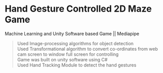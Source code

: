 # Hand Gesture Controlled 2D Maze Game
Machine Learning and Unity Software based Game || Mediapipe </br>
> Used Image-processing algorithms for object detection </br>
> Used Transformational algorithm to convert co-ordinates from web cam screen to window full screen for controlling </br>
> Game was built on unity software using C# </br>
> Used Hand Tracking Module to detect the hand gestures </br>
